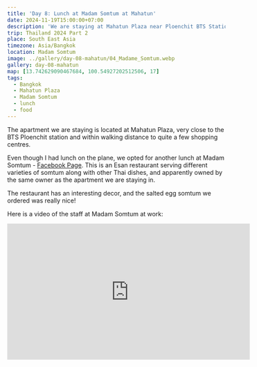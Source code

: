 ```yaml
---
title: 'Day 8: Lunch at Madam Somtum at Mahatun'
date: 2024-11-19T15:00:00+07:00
description: 'We are staying at Mahatun Plaza near Ploenchit BTS Station, and had a late lunch at Madam Somtum.'
trip: Thailand 2024 Part 2
place: South East Asia
timezone: Asia/Bangkok
location: Madam Somtum
image: ../gallery/day-08-mahatun/04_Madame_Somtum.webp
gallery: day-08-mahatun
map: [13.742629090467684, 100.54927202512506, 17]
tags:
  - Bangkok
  - Mahatun Plaza
  - Madam Somtum
  - lunch
  - food
---
```


The apartment we are staying is located at Mahatun Plaza, very close to the BTS Ploenchit station and within walking distance to quite a few shopping centres.

Even though I had lunch on the plane, we opted for another lunch at Madam Somtum - [Facebook Page](https://www.facebook.com/madamsomtum/). This is an Esan restaurant serving different varieties of somtum along with other Thai dishes, and apparently owned by the same owner as the apartment we are staying in.

The restaurant has an interesting decor, and the salted egg somtum we ordered was really nice!

Here is a video of the staff at Madam Somtum at work:

<iframe width="560" height="315" src="https://www.youtube.com/embed/V6J8Kyy9oCU?si=NCO23Odq9fk_uPW3" title="YouTube video player" frameborder="0" allow="accelerometer; autoplay; clipboard-write; encrypted-media; gyroscope; picture-in-picture; web-share" referrerpolicy="strict-origin-when-cross-origin" allowfullscreen></iframe>
